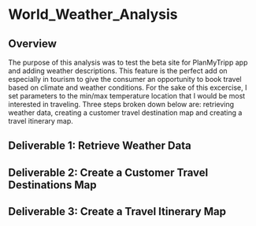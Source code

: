 # World_Weather_Analysis

## Overview
The purpose of this analysis was to test the beta site for PlanMyTripp app and adding weather descriptions.  This feature is the perfect add on especially in tourism to give the consumer an opportunity to book travel based on climate and weather conditions.  For the sake of this excercise, I set parameters to the min/max temperature location that I would be most interested in traveling.   Three steps broken down below are:   retrieving weather data, creating a customer travel destination map and creating a travel itinerary map.

## Deliverable 1: Retrieve Weather Data



## Deliverable 2: Create a Customer Travel Destinations Map



## Deliverable 3: Create a Travel Itinerary Map
